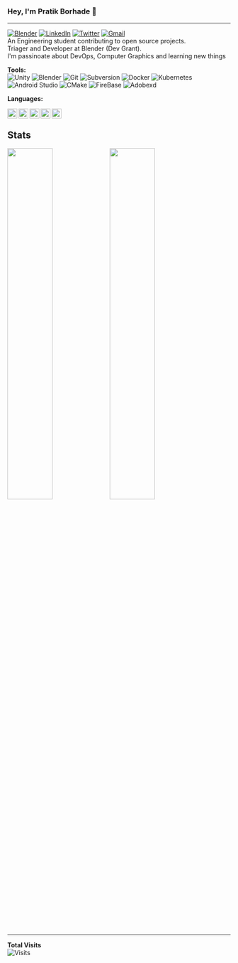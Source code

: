 ### Hey, I'm Pratik Borhade 👋
---
[![Blender](https://img.shields.io/badge/-PratikPB2123-black?style=flat-square&logo=blender&logoColor=white&link=https://twitter.com/PratikPB2123)](https://developer.blender.org/p/PratikPB2123/)
[![LinkedIn](https://img.shields.io/badge/-Pratik%20Borhade-blue?style=flat-square&logo=Linkedin&logoColor=white&link=https://www.linkedin.com/in/pratik-borhade-0620b51b0/)](https://www.linkedin.com/in/pratik-borhade-0620b51b0/)
[![Twitter](https://img.shields.io/badge/-PratikBorhade6-black?style=flat-square&logo=twitter&logoColor=white&link=https://twitter.com/PratikBorhade6)](https://twitter.com/PratikBorhade6)
[![Gmail](https://img.shields.io/badge/-pratikborhade302@gmail.com-c14438?style=flat-square&logo=Gmail&logoColor=white&link=mailto:pratikborhade302@gmail.com)](mailto:pratikborhade302@gmail.com)</br>
An Engineering student contributing to open source projects.</br>
Triager and Developer at Blender (Dev Grant).</br>
I'm passinoate about DevOps, Computer Graphics and learning new things</br>

**Tools:** 
</br>
![Unity](https://img.shields.io/badge/-unity-black?style=flat-square&logo=unity)
![Blender](https://img.shields.io/badge/-Blender-black?style=flat-square&logo=blender)
![Git](https://img.shields.io/badge/-Git-grey?style=flat-square&logo=git)
![Subversion](https://img.shields.io/badge/-Subversion-black?style=flat-square&logo=subversion)
![Docker](https://img.shields.io/badge/-Docker-skyblue?style=flat-square&logo=docker)
![Kubernetes](https://img.shields.io/badge/-Kubernetes-black?style=flat-square&logo=kubernetes)
![Android Studio](https://img.shields.io/badge/-Android%20Studio-black?style=flat-square&logo=android)
![CMake](https://img.shields.io/badge/-CMake-red?style=flat-square&logo=cmake)
![FireBase](https://img.shields.io/badge/-FireBase-black?style=flat-square&logo=firebase)
![Adobexd](https://img.shields.io/badge/-AdobeXD-black?style=flat-square&logo=adobexd)
</br>

**Languages:**
</br>

<img align="left" alt="Java" width="22px" src="https://cdn.jsdelivr.net/npm/simple-icons@v3/icons/java.svg" />
<img align="left" alt="c" width="22px" src="https://cdn.jsdelivr.net/npm/simple-icons@v3/icons/c.svg" />
<img align="left" alt="c" width="22px" src="https://cdn.jsdelivr.net/npm/simple-icons@v3/icons/csharp.svg" />
<img align="left" alt="html" width="22px" src="https://cdn.jsdelivr.net/npm/simple-icons@5.15.0/icons/html5.svg" />
<img align="left" alt="css" width="22px" src="https://cdn.jsdelivr.net/npm/simple-icons@5.15.0/icons/css3.svg" />
</br>

**Stats**
---
  <img width="45%" src="https://github-readme-stats.vercel.app/api?username=pratikborhade302&show_icons=true&theme=dark" />
  <img width="45%" src="https://github-readme-streak-stats.herokuapp.com/?user=pratikborhade302&theme=dark" />

---
**Total Visits**  
![Visits](https://profile-counter.glitch.me/{pratikborhade302}/count.svg)

